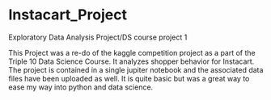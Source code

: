 # Instacart_Project
Exploratory Data Analysis Project/DS course project 1

This Project was a re-do of the kaggle competition project as a part of the Triple 10 Data Science Course.
It analyzes shopper behavior for Instacart. The project is contained in a single jupiter notebook and the associated data files have been uploaded as well.
It is quite basic but was a great way to ease my way into python and data science.
